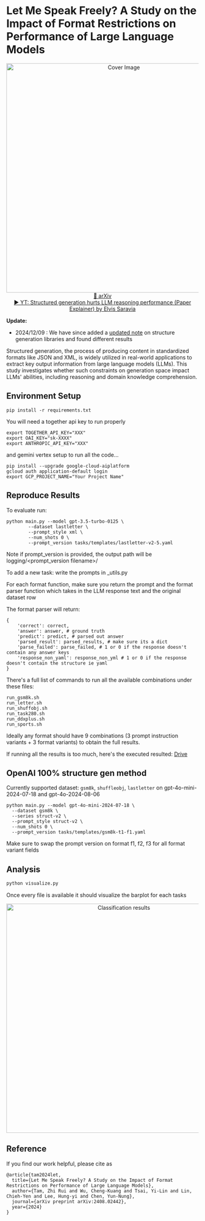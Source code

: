 # Let Me Speak Freely? A Study on the Impact of Format Restrictions on Performance of Large Language Models

<div align="center">
  <img src="resources/cover.jpg" alt="Cover Image" width="600">
  <br>
  <a href="https://arxiv.org/abs/2408.02442">📖 arXiv</a>
  <br>
  <a href="https://www.youtube.com/watch?v=2gyH8jgf8y8">
    ▶️ YT: Structured generation hurts LLM reasoning performance (Paper Explainer) by Elvis Saravia
  </a>
</div>

**Update:**

- 2024/12/09 : We have since added a [updated note](./updates.md) on structure generation libraries and found different results


Structured generation, the process of producing content in standardized formats like JSON and XML, is widely utilized in real-world applications to extract key output information from large language models (LLMs). This study investigates whether such constraints on generation space impact LLMs' abilities, including reasoning and domain knowledge comprehension.

## Environment Setup

```
pip install -r requirements.txt
```


You will need a together api key to run properly

```
export TOGETHER_API_KEY="XXX"
export OAI_KEY="sk-XXXX"
export ANTHROPIC_API_KEY="XXX"
```

and gemini vertex setup to run all the code...

```
pip install --upgrade google-cloud-aiplatform
gcloud auth application-default login
export GCP_PROJECT_NAME="Your Project Name"
```

## Reproduce Results

To evaluate run:

```
python main.py --model gpt-3.5-turbo-0125 \
        --dataset lastletter \
        --prompt_style xml \
        --num_shots 0 \
        --prompt_version tasks/templates/lastletter-v2-5.yaml
```

Note if prompt_version is provided, the output path will be logging/<prompt_version filename>/

To add a new task: write the prompts in <new task>_utils.py

For each format function, make sure you return the prompt and the format parser function which takes in the LLM response text and the original dataset row

The format parser will return:

```
{
    'correct': correct,
    'answer': answer, # ground truth
    'predict': predict, # parsed out answer
    'parsed_result': parsed_results, # make sure its a dict
    'parse_failed': parse_failed, # 1 or 0 if the response doesn't contain any answer keys
    'response_non_yaml': response_non_yml # 1 or 0 if the response doesn't contain the structure ie yaml
}
```


There's a full list of commands to run all the available combinations under these files:

```
run_gsm8k.sh
run_letter.sh
run_shuffobj.sh
run_task280.sh
run_ddxplus.sh
run_sports.sh
```

Ideally any format should have 9 combinations (3 prompt instruction variants + 3 format variants) to obtain the full results.

If running all the results is too much, here's the executed resulted: [Drive](https://drive.google.com/file/d/1HIh6BydZjxBkqm1oAxR5zSHzMG3M1nPC/view?usp=sharing)

## OpenAI 100% structure gen method

Currently supported dataset: `gsm8k`, `shuffleobj`, `lastletter` on gpt-4o-mini-2024-07-18 and gpt-4o-2024-08-06

```
python main.py --model gpt-4o-mini-2024-07-18 \
  --dataset gsm8k \
  --series struct-v2 \
  --prompt_style struct-v2 \
  --num_shots 0 \
  --prompt_version tasks/templates/gsm8k-t1-f1.yaml
```

Make sure to swap the prompt version on format f1, f2, f3 for all format variant fields

## Analysis

```python
python visualize.py
```

Once every file is available it should visualize the barplot for each tasks

<div align="center">
  <img src="resources/classification_format_comparison_model.jpg" alt="Classification results" width="600">
</div>


## Reference
If you find our work helpful, please cite as

```
@article{tam2024let,
  title={Let Me Speak Freely? A Study on the Impact of Format Restrictions on Performance of Large Language Models},
  author={Tam, Zhi Rui and Wu, Cheng-Kuang and Tsai, Yi-Lin and Lin, Chieh-Yen and Lee, Hung-yi and Chen, Yun-Nung},
  journal={arXiv preprint arXiv:2408.02442},
  year={2024}
}
```